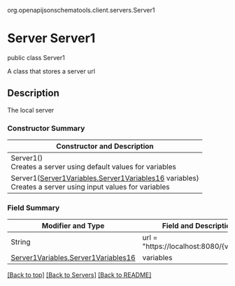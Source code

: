 org.openapijsonschematools.client.servers.Server1
# Server Server1
public class Server1

A class that stores a server url

## Description
The local server

### Constructor Summary
| Constructor and Description |
| --------------------------- |
| Server1()<br>Creates a server using default values for variables |
| Server1([Server1Variables.Server1Variables16](../servers/server1/Server1Variables3.md#server1variables16) variables)<br>Creates a server using input values for variables |

### Field Summary
| Modifier and Type | Field and Description |
| ----------------- | --------------------- |
| String            | url = "https://localhost:8080/{version}"     |
| [Server1Variables.Server1Variables16](../servers/server1/Server1Variables3.md#server1variables16) | variables |

[[Back to top]](#top) [[Back to Servers]](../../README.md#Servers) [[Back to README]](../../README.md)
